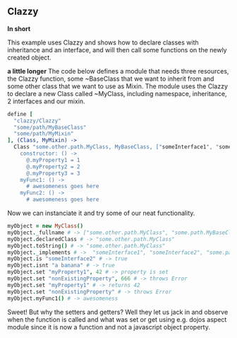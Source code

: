 Clazzy
------
**In short**

This example uses Clazzy and shows how to declare classes with inheritance and an interface, and will then call some functions on the newly created object.

**a little longer**
The code below defines a module that needs three resources, the Clazzy function, some ~BaseClass that we want to inherit from and some other class that we want to use as Mixin. The module uses the Clazzy to declare a new Class called ~MyClass, including namespace, inheritance, 2 interfaces and our mixin. 

```coffeescript
define [
  "clazzy/Clazzy" 
  "some/path/MyBaseClass" 
  "some/path/MyMixin" 
], (Class, MyMixin) ->
  Class "some.other.path.MyClass, MyBaseClass, ["someInterface1", "someInterface2", MyMixin], 
    constructor: () ->
      @.myProperty1 = 1
      @.myProperty2 = 2
      @.myProperty3 = 3
    myFunc1: () ->
      # awesomeness goes here
    myFunc2: () ->
      # awesomeness goes here
```

Now we can instanciate it and try some of our neat functionality.

```coffeescript
myObject = new MyClass()
myObject._fullname # -> ["some.other.path.MyClass", "some.path.MyBaseClass", "BaseClass"]
myObject.declaredClass # -> "some.other.path.MyClass"
myObject.toString() # -> "some.other.path.MyClass"
myObject._implements # ->  "someInterface1", "someInterface2", "some.path.MyMixin"
myObject.is "someInterface2" # -> true
myObject.isnt "a banana" # -> true
myObject.set "myProperty1", 42 # -> property is set
myObject.set "nonExistingProperty", 666 # -> throws Error
myObject.set "myProperty1" # -> returns 42
myObject.set "nonExistingProperty" # -> throws Error
myObject.myFunc1() # -> awesomeness
```

Sweet! But why the setters and getters? Well they let us jack in and observe when the function is called and what was set or get using e.g. dojos aspect module since it is now a function and not a javascript object property.